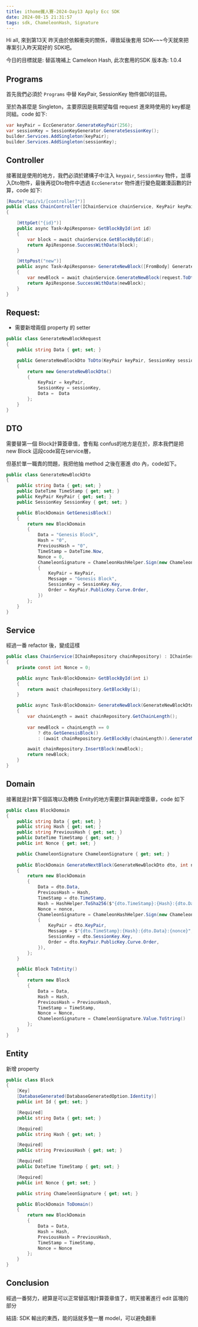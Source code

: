 ```yaml
---
title: ithome鐵人賽-2024-Day13 Apply Ecc SDK
date: 2024-08-15 21:31:57
tags: sdk, ChameleonHash, Signature
---
```


Hi all, 來到第13天 昨天由於依賴衝突的關係，導致延後套用 SDK~~~今天就來把專案引入昨天寫好的 SDK吧。

今日的目標就是: 替區塊補上 Cameleon Hash, 此次套用的SDK 版本為: 1.0.4

## Programs

首先我們必須於 `Programs` 中替 KeyPair, SessionKey 物件做DI的註冊。

至於為甚麼是 Singleton，主要原因是我期望每個 request 進來時使用的 key都是同組。code 如下:

```csharp
var keyPair = EccGenerator.GenerateKeyPair(256);
var sessionKey = SessionKeyGenerator.GenerateSessionKey();
builder.Services.AddSingleton(keyPair);
builder.Services.AddSingleton(sessionKey);
```



## Controller

接著就是使用的地方，我們必須於建構子中注入 `keypair`, `SessionKey` 物件，並導入Dto物件，最後再從Dto物件中透過 `EccGenerator` 物件進行變色龍雜湊函數的計算，code 如下:

```csharp
[Route("api/v1/[controller]")]
public class ChainController(IChainService chainService, KeyPair keyPair, SessionKey sessionKey) : ControllerBase 
{

    [HttpGet("{id}")]
    public async Task<ApiResponse> GetBlockById(int id)
    {
        var block = await chainService.GetBlockById(id);
        return ApiResponse.SuccessWithData(block);
    }

    [HttpPost("new")]
    public async Task<ApiResponse> GenerateNewBlock([FromBody] GenerateNewBlockRequest request)
    {
        var newBlock = await chainService.GenerateNewBlock(request.ToDto(keyPair, sessionKey));
        return ApiResponse.SuccessWithData(newBlock);
    }
}
```

## Request:

- 需要新增兩個 property 的 setter

```csharp
public class GenerateNewBlockRequest
{
    public string Data { get; set; }

    public GenerateNewBlockDto ToDto(KeyPair keyPair, SessionKey sessionKey)
    {
        return new GenerateNewBlockDto()
        {
            KeyPair = keyPair,
            SessionKey = sessionKey,
            Data =  Data
        };
    }
}
```

## DTO

需要替第一個 Block計算簽章值，會有點 confus的地方是在於，原本我們是把 new Block 這段code寫在service層，

但基於單一職責的問題，我把他抽 method 之後在塞進 dto 內，code如下。

```csharp
public class GenerateNewBlockDto
{
    public string Data { get; set; }
    public DateTime TimeStamp { get; set; }
    public KeyPair KeyPair { get; set; }
    public SessionKey SessionKey { get; set; }

    public BlockDomain GetGenesisBlock()
    {
        return new BlockDomain
        {
            Data = "Genesis Block",
            Hash = "0",
            PreviousHash = "0",
            TimeStamp = DateTime.Now,
            Nonce = 0,
            ChameleonSignature = ChameleonHashHelper.Sign(new ChameleonHashRequest
            {
                KeyPair = KeyPair,
                Message = "Genesis Block",
                SessionKey = SessionKey.Key,
                Order = KeyPair.PublicKey.Curve.Order,
            })
        };
    }
}
```

## Service

經過一番 refactor 後，變成這樣

```csharp
public class ChainService(IChainRepository chainRepository) : IChainService
{
    private const int Nonce = 0;

    public async Task<BlockDomain> GetBlockById(int i)
    {
        return await chainRepository.GetBlockBy(i);
    }

    public async Task<BlockDomain> GenerateNewBlock(GenerateNewBlockDto dto)
    {
        var chainLength = await chainRepository.GetChainLength();
        
        var newBlock = chainLength == 0
            ? dto.GetGenesisBlock()
            : (await chainRepository.GetBlockBy(chainLength)).GenerateNextBlock(dto, Nonce);

        await chainRepository.InsertBlock(newBlock);
        return newBlock;
    }
}
```

## Domain

接著就是計算下個區塊以及轉換 Entity的地方需要計算與新增簽章，code 如下

```csharp
public class BlockDomain
{
    public string Data { get; set; }
    public string Hash { get; set; }
    public string PreviousHash { get; set; }
    public DateTime TimeStamp { get; set; }
    public int Nonce { get; set; }

    public ChameleonSignature ChameleonSignature { get; set; }
    
    public BlockDomain GenerateNextBlock(GenerateNewBlockDto dto, int nonce)
    {
        return new BlockDomain
        {
            Data = dto.Data,
            PreviousHash = Hash,
            TimeStamp = dto.TimeStamp,
            Hash = HashHelper.ToSha256($"{dto.TimeStamp}:{Hash}:{dto.Data}:{nonce}"),
            Nonce = nonce,
            ChameleonSignature = ChameleonHashHelper.Sign(new ChameleonHashRequest
            {
                KeyPair = dto.KeyPair,
                Message = $"{dto.TimeStamp}:{Hash}:{dto.Data}:{nonce}",
                SessionKey = dto.SessionKey.Key,
                Order = dto.KeyPair.PublicKey.Curve.Order,
            }),
        };
    }

    public Block ToEntity()
    {
        return new Block
        {
            Data = Data,
            Hash = Hash,
            PreviousHash = PreviousHash,
            TimeStamp = TimeStamp,
            Nonce = Nonce,
            ChameleonSignature = ChameleonSignature.Value.ToString()
        };
    }
}
```

## Entity

新增 property

```csharp
public class Block
{
    [Key]
    [DatabaseGenerated(DatabaseGeneratedOption.Identity)]
    public int Id { get; set; }

    [Required]
    public string Data { get; set; }

    [Required]
    public string Hash { get; set; }

    [Required]
    public string PreviousHash { get; set; }

    [Required]
    public DateTime TimeStamp { get; set; }

    [Required]
    public int Nonce { get; set; }

    public string ChameleonSignature { get; set; }

    public BlockDomain ToDomain()
    {
        return new BlockDomain
        {
            Data = Data,
            Hash = Hash,
            PreviousHash = PreviousHash,
            TimeStamp = TimeStamp,
            Nonce = Nonce
        };
    }
}
```

## Conclusion

經過一番努力，總算是可以正常替區塊計算簽章值了，明天接著進行 edit 區塊的部分

結語: SDK 輸出的東西，能的話就多墊一層 model，可以避免翻車
